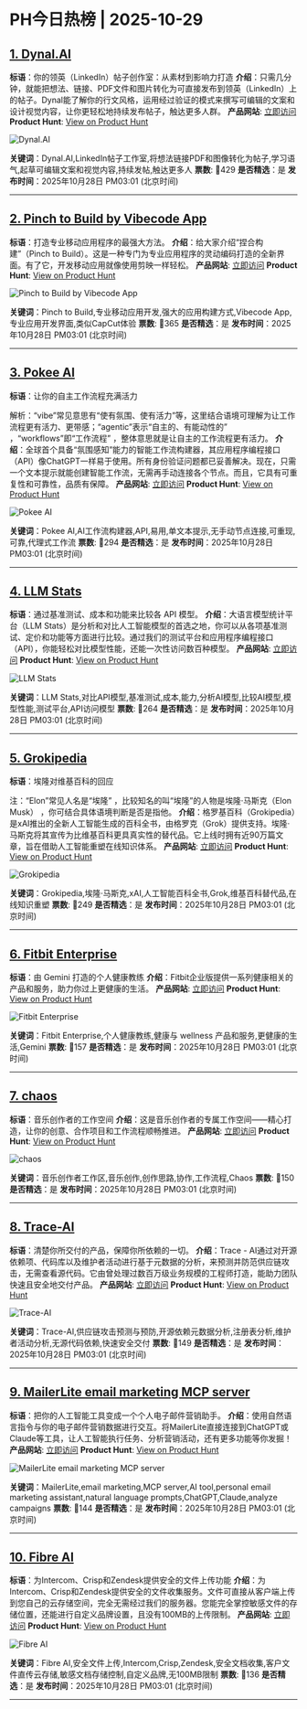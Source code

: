 # PH今日热榜 | 2025-10-29

## [1. Dynal.AI](https://www.producthunt.com/products/dynal-ai-2?utm_campaign=producthunt-api&utm_medium=api-v2&utm_source=Application%3A+dev+%28ID%3A+189358%29)
**标语**：你的领英（LinkedIn）帖子创作室：从素材到影响力打造
**介绍**：只需几分钟，就能把想法、链接、PDF文件和图片转化为可直接发布到领英（LinkedIn）上的帖子。Dynal能了解你的行文风格，运用经过验证的模式来撰写可编辑的文案和设计视觉内容，让你更轻松地持续发布帖子，触达更多人群。
**产品网站**: [立即访问](https://www.producthunt.com/r/SAL43BOK4LI2VO?utm_campaign=producthunt-api&utm_medium=api-v2&utm_source=Application%3A+dev+%28ID%3A+189358%29)
**Product Hunt**: [View on Product Hunt](https://www.producthunt.com/products/dynal-ai-2?utm_campaign=producthunt-api&utm_medium=api-v2&utm_source=Application%3A+dev+%28ID%3A+189358%29)

![Dynal.AI](https://ph-files.imgix.net/74371b17-9db9-4703-aac0-b5fd1125e9e8.png?auto=format)

**关键词**：Dynal.AI,LinkedIn帖子工作室,将想法链接PDF和图像转化为帖子,学习语气,起草可编辑文案和视觉内容,持续发帖,触达更多人
**票数**: 🔺429
**是否精选**：是
**发布时间**：2025年10月28日 PM03:01 (北京时间)

---

## [2. Pinch to Build by Vibecode App](https://www.producthunt.com/products/vibecode-app?utm_campaign=producthunt-api&utm_medium=api-v2&utm_source=Application%3A+dev+%28ID%3A+189358%29)
**标语**：打造专业移动应用程序的最强大方法。
**介绍**：给大家介绍“捏合构建”（Pinch to Build）。这是一种专门为专业应用程序的灵动编码打造的全新界面。有了它，开发移动应用就像使用剪映一样轻松。
**产品网站**: [立即访问](https://www.producthunt.com/r/WKVTIFGBZUV73G?utm_campaign=producthunt-api&utm_medium=api-v2&utm_source=Application%3A+dev+%28ID%3A+189358%29)
**Product Hunt**: [View on Product Hunt](https://www.producthunt.com/products/vibecode-app?utm_campaign=producthunt-api&utm_medium=api-v2&utm_source=Application%3A+dev+%28ID%3A+189358%29)

![Pinch to Build by Vibecode App](https://ph-files.imgix.net/3d4ead1e-d46a-4eb5-b45c-47227e7aafb1.png?auto=format)

**关键词**：Pinch to Build,专业移动应用开发,强大的应用构建方式,Vibecode App,专业应用开发界面,类似CapCut体验
**票数**: 🔺365
**是否精选**：是
**发布时间**：2025年10月28日 PM03:01 (北京时间)

---

## [3. Pokee AI](https://www.producthunt.com/products/pokee-2?utm_campaign=producthunt-api&utm_medium=api-v2&utm_source=Application%3A+dev+%28ID%3A+189358%29)
**标语**：让你的自主工作流程充满活力

解析：“vibe”常见意思有“使有氛围、使有活力”等，这里结合语境可理解为让工作流程更有活力、更带感；“agentic”表示“自主的、有能动性的” ，“workflows”即“工作流程” ，整体意思就是让自主的工作流程更有活力。
**介绍**：全球首个具备“氛围感知”能力的智能工作流构建器，其应用程序编程接口（API）像ChatGPT一样易于使用。所有身份验证问题都已妥善解决。现在，只需一个文本提示就能创建智能工作流，无需再手动连接各个节点。而且，它具有可重复性和可靠性，品质有保障。
**产品网站**: [立即访问](https://www.producthunt.com/r/LTLBSPNVNHFB5D?utm_campaign=producthunt-api&utm_medium=api-v2&utm_source=Application%3A+dev+%28ID%3A+189358%29)
**Product Hunt**: [View on Product Hunt](https://www.producthunt.com/products/pokee-2?utm_campaign=producthunt-api&utm_medium=api-v2&utm_source=Application%3A+dev+%28ID%3A+189358%29)

![Pokee AI](https://ph-files.imgix.net/c110a50d-61d6-49d5-bfb3-44e70b0616b0.png?auto=format)

**关键词**：Pokee AI,AI工作流构建器,API,易用,单文本提示,无手动节点连接,可重现,可靠,代理式工作流
**票数**: 🔺294
**是否精选**：是
**发布时间**：2025年10月28日 PM03:01 (北京时间)

---

## [4. LLM Stats](https://www.producthunt.com/products/llm-stats?utm_campaign=producthunt-api&utm_medium=api-v2&utm_source=Application%3A+dev+%28ID%3A+189358%29)
**标语**：通过基准测试、成本和功能来比较各 API 模型。
**介绍**：大语言模型统计平台（LLM Stats）是分析和对比人工智能模型的首选之地，你可以从各项基准测试、定价和功能等方面进行比较。通过我们的测试平台和应用程序编程接口（API），你能轻松对比模型性能，还能一次性访问数百种模型。
**产品网站**: [立即访问](https://www.producthunt.com/r/SRYL4PWVJZ3LRI?utm_campaign=producthunt-api&utm_medium=api-v2&utm_source=Application%3A+dev+%28ID%3A+189358%29)
**Product Hunt**: [View on Product Hunt](https://www.producthunt.com/products/llm-stats?utm_campaign=producthunt-api&utm_medium=api-v2&utm_source=Application%3A+dev+%28ID%3A+189358%29)

![LLM Stats](https://ph-files.imgix.net/4467b08f-1889-4d8c-ad00-a7e7f6261e64.jpeg?auto=format)

**关键词**：LLM Stats,对比API模型,基准测试,成本,能力,分析AI模型,比较AI模型,模型性能,测试平台,API访问模型
**票数**: 🔺264
**是否精选**：是
**发布时间**：2025年10月28日 PM03:01 (北京时间)

---

## [5. Grokipedia](https://www.producthunt.com/products/grokipedia?utm_campaign=producthunt-api&utm_medium=api-v2&utm_source=Application%3A+dev+%28ID%3A+189358%29)
**标语**：埃隆对维基百科的回应

注：“Elon”常见人名是“埃隆” ，比较知名的叫“埃隆”的人物是埃隆·马斯克（Elon Musk） ，你可结合具体语境判断是否是指他。
**介绍**：格罗基百科（Grokipedia）是xAI推出的全新人工智能生成的百科全书，由格罗克（Grok）提供支持。埃隆·马斯克将其宣传为比维基百科更具真实性的替代品。它上线时拥有近90万篇文章，旨在借助人工智能重塑在线知识体系。
**产品网站**: [立即访问](https://www.producthunt.com/r/HSLJB23CJM5ANO?utm_campaign=producthunt-api&utm_medium=api-v2&utm_source=Application%3A+dev+%28ID%3A+189358%29)
**Product Hunt**: [View on Product Hunt](https://www.producthunt.com/products/grokipedia?utm_campaign=producthunt-api&utm_medium=api-v2&utm_source=Application%3A+dev+%28ID%3A+189358%29)

![Grokipedia](https://ph-files.imgix.net/70203894-4838-41ca-a17d-3db217b73e4b.png?auto=format)

**关键词**：Grokipedia,埃隆·马斯克,xAI,人工智能百科全书,Grok,维基百科替代品,在线知识重塑
**票数**: 🔺249
**是否精选**：是
**发布时间**：2025年10月28日 PM03:01 (北京时间)

---

## [6. Fitbit Enterprise](https://www.producthunt.com/products/fitbit-enterprise?utm_campaign=producthunt-api&utm_medium=api-v2&utm_source=Application%3A+dev+%28ID%3A+189358%29)
**标语**：由 Gemini 打造的个人健康教练
**介绍**：Fitbit企业版提供一系列健康相关的产品和服务，助力你过上更健康的生活。
**产品网站**: [立即访问](https://www.producthunt.com/r/K4W4E6WTBYB3ZB?utm_campaign=producthunt-api&utm_medium=api-v2&utm_source=Application%3A+dev+%28ID%3A+189358%29)
**Product Hunt**: [View on Product Hunt](https://www.producthunt.com/products/fitbit-enterprise?utm_campaign=producthunt-api&utm_medium=api-v2&utm_source=Application%3A+dev+%28ID%3A+189358%29)

![Fitbit Enterprise](https://ph-files.imgix.net/5547eee3-9397-49e4-ae99-7c1ef04e6d90.jpeg?auto=format)

**关键词**：Fitbit Enterprise,个人健康教练,健康与 wellness 产品和服务,更健康的生活,Gemini
**票数**: 🔺157
**是否精选**：是
**发布时间**：2025年10月28日 PM03:01 (北京时间)

---

## [7. chaos](https://www.producthunt.com/products/chaos-3?utm_campaign=producthunt-api&utm_medium=api-v2&utm_source=Application%3A+dev+%28ID%3A+189358%29)
**标语**：音乐创作者的工作空间
**介绍**：这是音乐创作者的专属工作空间——精心打造，让你的创意、合作项目和工作流程顺畅推进。
**产品网站**: [立即访问](https://www.producthunt.com/r/WMKFTIRWWMPBXO?utm_campaign=producthunt-api&utm_medium=api-v2&utm_source=Application%3A+dev+%28ID%3A+189358%29)
**Product Hunt**: [View on Product Hunt](https://www.producthunt.com/products/chaos-3?utm_campaign=producthunt-api&utm_medium=api-v2&utm_source=Application%3A+dev+%28ID%3A+189358%29)

![chaos](https://ph-files.imgix.net/31543356-c10f-499d-8eec-89bbbba5dbef.jpeg?auto=format)

**关键词**：音乐创作者工作区,音乐创作,创作思路,协作,工作流程,Chaos
**票数**: 🔺150
**是否精选**：是
**发布时间**：2025年10月28日 PM03:01 (北京时间)

---

## [8. Trace-AI](https://www.producthunt.com/products/trace-ai-2?utm_campaign=producthunt-api&utm_medium=api-v2&utm_source=Application%3A+dev+%28ID%3A+189358%29)
**标语**：清楚你所交付的产品，保障你所依赖的一切。
**介绍**：Trace - AI通过对开源依赖项、代码库以及维护者活动进行基于元数据的分析，来预测并防范供应链攻击，无需查看源代码。它由曾处理过数百万级业务规模的工程师打造，能助力团队快速且安全地交付产品。
**产品网站**: [立即访问](https://www.producthunt.com/r/NQWCYQHEV6CFJP?utm_campaign=producthunt-api&utm_medium=api-v2&utm_source=Application%3A+dev+%28ID%3A+189358%29)
**Product Hunt**: [View on Product Hunt](https://www.producthunt.com/products/trace-ai-2?utm_campaign=producthunt-api&utm_medium=api-v2&utm_source=Application%3A+dev+%28ID%3A+189358%29)

![Trace-AI](https://ph-files.imgix.net/5976d9ea-35b9-4f9b-a324-cbdf1292f267.png?auto=format)

**关键词**：Trace-AI,供应链攻击预测与预防,开源依赖元数据分析,注册表分析,维护者活动分析,无源代码依赖,快速安全交付
**票数**: 🔺149
**是否精选**：是
**发布时间**：2025年10月28日 PM03:01 (北京时间)

---

## [9. MailerLite email marketing MCP server](https://www.producthunt.com/products/mailerlite?utm_campaign=producthunt-api&utm_medium=api-v2&utm_source=Application%3A+dev+%28ID%3A+189358%29)
**标语**：把你的人工智能工具变成一个个人电子邮件营销助手。
**介绍**：使用自然语言指令与你的电子邮件营销数据进行交互。将MailerLite直接连接到ChatGPT或Claude等工具，让人工智能执行任务、分析营销活动，还有更多功能等你发掘！
**产品网站**: [立即访问](https://www.producthunt.com/r/BGDUBHUIIMTGUT?utm_campaign=producthunt-api&utm_medium=api-v2&utm_source=Application%3A+dev+%28ID%3A+189358%29)
**Product Hunt**: [View on Product Hunt](https://www.producthunt.com/products/mailerlite?utm_campaign=producthunt-api&utm_medium=api-v2&utm_source=Application%3A+dev+%28ID%3A+189358%29)

![MailerLite email marketing MCP server](https://ph-files.imgix.net/1e08a3cb-0a11-4fc2-a71f-dcaebbac73f4.png?auto=format)

**关键词**：MailerLite,email marketing,MCP server,AI tool,personal email marketing assistant,natural language prompts,ChatGPT,Claude,analyze campaigns
**票数**: 🔺144
**是否精选**：是
**发布时间**：2025年10月28日 PM03:01 (北京时间)

---

## [10. Fibre AI](https://www.producthunt.com/products/fibre?utm_campaign=producthunt-api&utm_medium=api-v2&utm_source=Application%3A+dev+%28ID%3A+189358%29)
**标语**：为Intercom、Crisp和Zendesk提供安全的文件上传功能
**介绍**：为Intercom、Crisp和Zendesk提供安全的文件收集服务。文件可直接从客户端上传到您自己的云存储空间，完全无需经过我们的服务器。您能完全掌控敏感文件的存储位置，还能进行自定义品牌设置，且没有100MB的上传限制。
**产品网站**: [立即访问](https://www.producthunt.com/r/SKTCRR5PXCZMSR?utm_campaign=producthunt-api&utm_medium=api-v2&utm_source=Application%3A+dev+%28ID%3A+189358%29)
**Product Hunt**: [View on Product Hunt](https://www.producthunt.com/products/fibre?utm_campaign=producthunt-api&utm_medium=api-v2&utm_source=Application%3A+dev+%28ID%3A+189358%29)

![Fibre AI](https://ph-files.imgix.net/353bfea8-9cee-4180-b908-a629e7f4f223.png?auto=format)

**关键词**：Fibre AI,安全文件上传,Intercom,Crisp,Zendesk,安全文档收集,客户文件直传云存储,敏感文档存储控制,自定义品牌,无100MB限制
**票数**: 🔺136
**是否精选**：是
**发布时间**：2025年10月28日 PM03:01 (北京时间)

---


